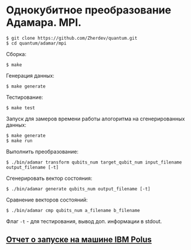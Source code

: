 Однокубитное преобразование Адамара. MPI.
============================================

```
$ git clone https://github.com/Zherdev/quantum.git
$ cd quantum/adamar/mpi
```

Сборка:
```
$ make
```

Генерация данных:
```
$ make generate
```

Тестирование:

```
$ make test
```

Запуск для замеров времени работы алогоритма на сгенерированных данных:
```
$ make generate
$ make run
```

Выполнить преобразование:

```
$ ./bin/adamar transform qubits_num target_qubit_num input_filename output_filename [-t]
```

Сгенерировать вектор состояния:

```
$ ./bin/adamar generate qubits_num output_filename [-t]
```

Сравнение векторов состояний:

```
$ ./bin/adamar cmp qubits_num a_filename b_filename
```

Флаг `-t` - для тестирования, вывод доп. информации в stdout.


[Отчет о запуске на машине IBM Polus](https://github.com/Zherdev/quantum/blob/master/adamar/mpi/report.pdf)
-------
